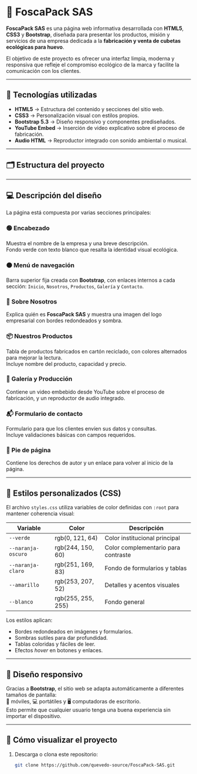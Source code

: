 # 🌱 FoscaPack SAS

**FoscaPack SAS** es una página web informativa desarrollada con **HTML5**, **CSS3** y **Bootstrap**, diseñada para presentar los productos, misión y servicios de una empresa dedicada a la **fabricación y venta de cubetas ecológicas para huevo**.

El objetivo de este proyecto es ofrecer una interfaz limpia, moderna y responsiva que refleje el compromiso ecológico de la marca y facilite la comunicación con los clientes.

---

## 🧩 Tecnologías utilizadas

- **HTML5** → Estructura del contenido y secciones del sitio web.  
- **CSS3** → Personalización visual con estilos propios.  
- **Bootstrap 5.3** → Diseño responsivo y componentes prediseñados.  
- **YouTube Embed** → Inserción de video explicativo sobre el proceso de fabricación.  
- **Audio HTML** → Reproductor integrado con sonido ambiental o musical.  

---

## 🗂️ Estructura del proyecto


---

## 💻 Descripción del diseño

La página está compuesta por varias secciones principales:

### 🟢 Encabezado
Muestra el nombre de la empresa y una breve descripción.  
Fondo verde con texto blanco que resalta la identidad visual ecológica.

### 🟠 Menú de navegación
Barra superior fija creada con **Bootstrap**, con enlaces internos a cada sección:
`Inicio`, `Nosotros`, `Productos`, `Galería` y `Contacto`.

### 📄 Sobre Nosotros
Explica quién es **FoscaPack SAS** y muestra una imagen del logo empresarial con bordes redondeados y sombra.

### 📦 Nuestros Productos
Tabla de productos fabricados en cartón reciclado, con colores alternados para mejorar la lectura.  
Incluye nombre del producto, capacidad y precio.

### 🎥 Galería y Producción
Contiene un video embebido desde YouTube sobre el proceso de fabricación, y un reproductor de audio integrado.

### 📬 Formulario de contacto
Formulario para que los clientes envíen sus datos y consultas.  
Incluye validaciones básicas con campos requeridos.

### 🔻 Pie de página
Contiene los derechos de autor y un enlace para volver al inicio de la página.

---

## 🎨 Estilos personalizados (CSS)

El archivo `styles.css` utiliza variables de color definidas con `:root` para mantener coherencia visual:

| Variable | Color | Descripción |
|-----------|--------|-------------|
| `--verde` | rgb(0, 121, 64) | Color institucional principal |
| `--naranja-oscuro` | rgb(244, 150, 60) | Color complementario para contraste |
| `--naranja-claro` | rgb(251, 169, 83) | Fondo de formularios y tablas |
| `--amarillo` | rgb(253, 207, 52) | Detalles y acentos visuales |
| `--blanco` | rgb(255, 255, 255) | Fondo general |

Los estilos aplican:
- Bordes redondeados en imágenes y formularios.  
- Sombras sutiles para dar profundidad.  
- Tablas coloridas y fáciles de leer.  
- Efectos *hover* en botones y enlaces.  

---

## 📱 Diseño responsivo

Gracias a **Bootstrap**, el sitio web se adapta automáticamente a diferentes tamaños de pantalla:  
📱 móviles, 💻 portátiles y 🖥️ computadoras de escritorio.  
Esto permite que cualquier usuario tenga una buena experiencia sin importar el dispositivo.

---

## 🚀 Cómo visualizar el proyecto

1. Descarga o clona este repositorio:
   ```bash
   git clone https://github.com/quevedo-source/FoscaPack-SAS.git
